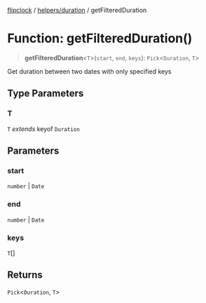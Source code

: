 [flipclock](../../../index.md) / [helpers/duration](../index.md) / getFilteredDuration

# Function: getFilteredDuration()

> **getFilteredDuration**\<`T`\>(`start`, `end`, `keys`): `Pick`\<`Duration`, `T`\>

Get duration between two dates with only specified keys

## Type Parameters

### T

`T` *extends* keyof `Duration`

## Parameters

### start

`number` | `Date`

### end

`number` | `Date`

### keys

`T`[]

## Returns

`Pick`\<`Duration`, `T`\>

